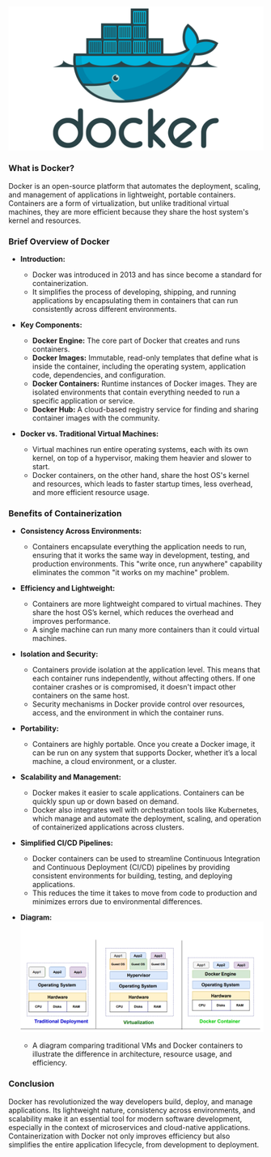 
![docker_logo](../images/image.png)
### What is Docker?

Docker is an open-source platform that automates the deployment, scaling, and management of applications in lightweight, portable containers. Containers are a form of virtualization, but unlike traditional virtual machines, they are more efficient because they share the host system's kernel and resources.

### Brief Overview of Docker

- **Introduction:**
  - Docker was introduced in 2013 and has since become a standard for containerization.
  - It simplifies the process of developing, shipping, and running applications by encapsulating them in containers that can run consistently across different environments.

- **Key Components:**
  - **Docker Engine:** The core part of Docker that creates and runs containers.
  - **Docker Images:** Immutable, read-only templates that define what is inside the container, including the operating system, application code, dependencies, and configuration.
  - **Docker Containers:** Runtime instances of Docker images. They are isolated environments that contain everything needed to run a specific application or service.
  - **Docker Hub:** A cloud-based registry service for finding and sharing container images with the community.

- **Docker vs. Traditional Virtual Machines:**
  - Virtual machines run entire operating systems, each with its own kernel, on top of a hypervisor, making them heavier and slower to start.
  - Docker containers, on the other hand, share the host OS's kernel and resources, which leads to faster startup times, less overhead, and more efficient resource usage.

### Benefits of Containerization

- **Consistency Across Environments:**
  - Containers encapsulate everything the application needs to run, ensuring that it works the same way in development, testing, and production environments. This "write once, run anywhere" capability eliminates the common "it works on my machine" problem.

- **Efficiency and Lightweight:**
  - Containers are more lightweight compared to virtual machines. They share the host OS’s kernel, which reduces the overhead and improves performance.
  - A single machine can run many more containers than it could virtual machines.

- **Isolation and Security:**
  - Containers provide isolation at the application level. This means that each container runs independently, without affecting others. If one container crashes or is compromised, it doesn't impact other containers on the same host.
  - Security mechanisms in Docker provide control over resources, access, and the environment in which the container runs.

- **Portability:**
  - Containers are highly portable. Once you create a Docker image, it can be run on any system that supports Docker, whether it’s a local machine, a cloud environment, or a cluster.

- **Scalability and Management:**
  - Docker makes it easier to scale applications. Containers can be quickly spun up or down based on demand.
  - Docker also integrates well with orchestration tools like Kubernetes, which manage and automate the deployment, scaling, and operation of containerized applications across clusters.

- **Simplified CI/CD Pipelines:**
  - Docker containers can be used to streamline Continuous Integration and Continuous Deployment (CI/CD) pipelines by providing consistent environments for building, testing, and deploying applications.
  - This reduces the time it takes to move from code to production and minimizes errors due to environmental differences.


- **Diagram:**
![docker_comp](../images/2.png)
  - A diagram comparing traditional VMs and Docker containers to illustrate the difference in architecture, resource usage, and efficiency.
  
### Conclusion
Docker has revolutionized the way developers build, deploy, and manage applications. Its lightweight nature, consistency across environments, and scalability make it an essential tool for modern software development, especially in the context of microservices and cloud-native applications. Containerization with Docker not only improves efficiency but also simplifies the entire application lifecycle, from development to deployment.